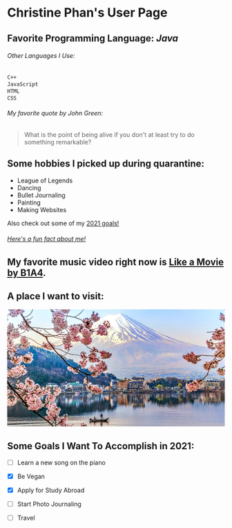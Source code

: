 # **Christine Phan's User Page**
## Favorite Programming Language: _Java_
###### Other Languages I Use:
```
C++
JavaScript
HTML
CSS
```

###### My favorite quote by John Green:
>What is the point of being alive if you don't at least try to do something remarkable?

## Some hobbies I picked up during quarantine:

- League of Legends
- Dancing
- Bullet Journaling
- Painting
- Making Websites

Also check out some of my [2021 goals!](https://github.com/c1phan/c1phan.github.io/blob/main/README.md#favorite-programming-language-java)


###### [Here's a fun fact about me!](/FUN_FACT.md)

## My favorite music video right now is [Like a Movie by B1A4](https://www.youtube.com/watch?v=sv53BwhUTC0).

## A place I want to visit: 
<img src='https://github.com/c1phan/c1phan.github.io/blob/main/Japan-Travel-Guide.jpg' title='Japan' width='' alt='Japan' />

## Some Goals I Want To Accomplish in 2021:
- [ ] Learn a new song on the piano
- [X] Be Vegan
- [X] Apply for Study Abroad
- [ ] Start Photo Journaling
- [ ] Travel








